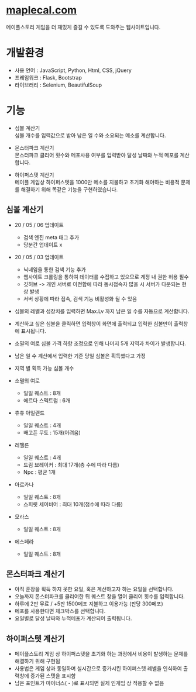 # [maplecal.com](http://maplecal.com/)
메이플스토리 게임을 더 재밌게 즐길 수 있도록 도와주는 웹사이트입니다.

# 개발환경
* 사용 언어 : JavaScript, Python, Html, CSS, jQuery
* 프레임워크 : Flask, Bootstrap
* 라이브러리 : Selenium, BeautifulSoup

# 기능
* 심볼 계산기  
심볼 개수를 입력값으로 받아 남은 일 수와 소요되는 메소를 계산합니다.

* 몬스터파크 계산기  
몬스터파크 클리어 횟수와 메포사용 여부를 입력받아 달성 날짜와 누적 메포를 계산합니다.

* 하이퍼스텟 계산기  
메이플 게임상 하이퍼스텟을 1000만 메소를 지불하고 초기화 해야하는 비용적 문제를
해결하기 위해 똑같은 기능을 구현하였습니다.

## 심볼 계산기
* 20 / 05 / 06 업데이트
	* 검색 엔진 meta 태그 추가
	* 당분간 업데이트 x

* 20 / 05 / 03 업데이트
	* 닉네임을 통한 검색 기능 추가
	* 웹사이트 크롤링을 통하여 데이터를 수집하고 있으므로 계정 내 권한 허용 필수
	* 깃허브 -> 개인 서버로 이전함에 따라 동시접속자 많을 시 서버가 다운되는 현상 발생
	* 서버 상황에 따라 접속, 검색 기능 비활성화 될 수 있음


* 심볼의 레벨과 성장치를 입력하면 Max.Lv 까지 남은 일 수를 자동으로 계산합니다.
* 계산하고 싶은 심볼을 클릭하면 입력창이 화면에 출력되고 입력한 심볼만이 출력창에 표시됩니다.
* 소멸의 여로 심볼 가격 하향 조정으로 인해 나머지 5개 지역과 차이가 발생합니다.
* 남은 일 수 계산에서 입력한 기준 당일 심볼은 획득했다고 가정
* 지역 별 획득 가능 심볼 개수
* 소멸의 여로
	* 일일 퀘스트 : 8개
	* 에르다 스펙트럼 : 6개
* 츄츄 아일랜드
	* 일일 퀘스트 : 4개
	* 배고픈 무토 : 15개(어려움)
* 레헬른
	* 일일 퀘스트 : 4개
	* 드림 브레이커 : 최대 17개(층 수에 따라 다름)
	* Npc : 평균 1개
* 아르카나
	* 일일 퀘스트 : 8개
	* 스피릿 세이비어 : 최대 10개(점수에 따라 다름)
* 모라스
	* 일일 퀘스트 : 8개
* 에스페라
	* 일일 퀘스트 : 8개

## 몬스터파크 계산기
* 아직 훈장을 획득 하지 못한 요일, 혹은 계산하고자 하는 요일을 선택합니다.
* 오늘까지 몬스터파크를 클리어한 뒤 퀘스트 창을 열어 클리어 횟수를 입력합니다.
* 하루에 2판 무료 / +5판 1500메포 지불하고 이용가능 (판당 300메포)
* 메포를 사용한다면 체크박스를 선택합니다.
* 요일별로 달성 날짜와 누적메포가 계산되어 출력됩니다.

## 하이퍼스텟 계산기
* 메이플스토리 게임 상 하이퍼스텟을 초기화 하는 과정에서 비용이 발생하는 문제를 해결하기 위해 구현됨
* 사용법은 게임 상과 동일하며 실시간으로 증가시킨 하이퍼스텟 레벨을 인식하여 출력창에 증가된 스텟을 표시함
* 남은 포인트가 마이너스( - )로 표시되면 실제 인게임 상 적용할 수 없음
